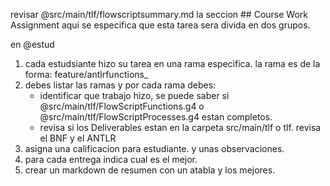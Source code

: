 revisar @src/main/tlf/flowscriptsummary.md la seccion ## Course Work Assignment
aqui se especifica que esta tarea sera divida en dos grupos.

en @estud

1. cada estudsiante hizo su tarea en una rama especifica. la rama es de la forma: feature/antlrfunctions_<codigoestudiante>
2. debes listar las ramas y por cada rama debes:
    - identificar que trabajo hizo, se puede saber si @src/main/tlf/FlowScriptFunctions.g4  o @src/main/tlf/FlowScriptProcesses.g4 estan completos.
    - revisa si los Deliverables estan en la carpeta src/main/tlf o tlf. revisa el BNF y el ANTLR 
3. asigna una calificacion para estudiante. y unas observaciones.
5. para cada entrega indica cual es el mejor.
6. crear un markdown de resumen con un atabla y los mejores.

